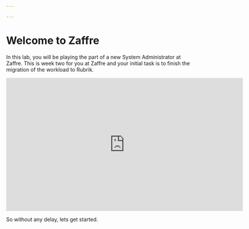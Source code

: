 ```yaml
---

---
```

# Welcome to Zaffre

In this lab, you will be playing the part of a new System Administrator at Zaffre. This is week two for you at Zaffre and your initial task is to finish the migration of the workload to Rubrik. 

<iframe title="vimeo-player" src="https://player.vimeo.com/video/716513861?h=58139eb4ca&title=0" width="640" height="360" frameborder="0" allowfullscreen sidedock=0></iframe>

So without any delay, lets get started.